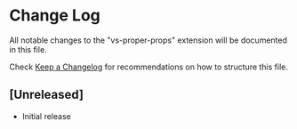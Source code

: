 # Change Log

All notable changes to the "vs-proper-props" extension will be documented in this file.

Check [Keep a Changelog](http://keepachangelog.com/) for recommendations on how to structure this file.

## [Unreleased]

- Initial release